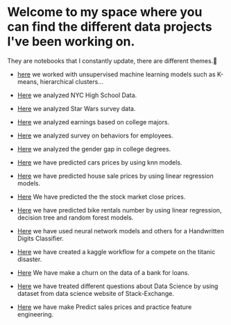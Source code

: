 # Welcome to my space where you can find the different data projects I've been working on.

They are notebooks that I constantly update, there are different themes.🙂


- [here](https://github.com/destoone/Data_projects/blob/master/Clustering.ipynb) we worked with unsupervised machine learning models such as K-means, hierarchical clusters...

- [Here](https://github.com/destoone/Data_projects/blob/master/Schools.ipynb) we analyzed NYC High School Data.

- [Here](https://github.com/destoone/Data_projects/blob/master/Star_wars.ipynb) we analyzed Star Wars survey data.

- [Here](https://github.com/destoone/Data_projects/blob/master/college.ipynb) we analyzed earnings based on college majors.

- [Here](https://github.com/destoone/Data_projects/blob/master/employee.ipynb) we analyzed survey on behaviors for employees.

- [Here](https://github.com/destoone/Data_projects/blob/master/gender.ipynb) we analyzed the gender gap in college degrees.

- [Here](https://github.com/destoone/Data_projects/blob/master/knn_prediction.ipynb) we have predicted cars prices by using knn models.

- [Here](https://github.com/destoone/Data_projects/blob/master/linear_regression.ipynb) we have predicted house sale prices by using linear regression models.

- [Here](https://github.com/destoone/Data_projects/blob/master/predict.py) We have predicted the the stock market close prices.

- [Here](https://github.com/destoone/Data_projects/blob/master/bike_rentals.ipynb) we have predicted bike rentals number by using linear regression, decision tree and random forest models.

- [Here](https://github.com/destoone/Data_projects/blob/master/neural_network.ipynb) we have used neural network models and others for a Handwritten Digits Classifier.

- [Here](https://github.com/destoone/Data_projects/blob/master/kaggle_titanic.ipynb) we have created a kaggle workflow for a compete on the titanic disaster.

- [Here](https://github.com/destoone/Data_projects/blob/master/TP-Churn.ipynb) We have make a churn on the data of a bank for loans.

- [Here](https://github.com/destoone/Data_projects/blob/master/Questions_data_science.ipynb) we have treated different questions about Data Science by using dataset from data science website of Stack-Exchange. 

- [Here](https://github.com/destoone/Data_projects/blob/master/house_price.ipynb) we have make Predict sales prices and practice feature engineering.
